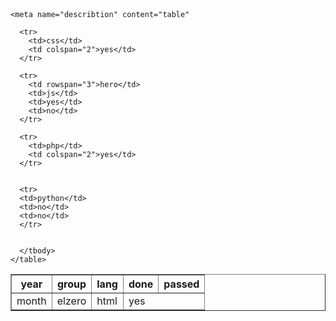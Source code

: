 <!DOCTYPE html>
<html>
  <head>
    <meta charset="UTF-8"
   
    <meta name="describtion" content="table"
  </head>
  <body>
    <table width="50%" border="1" cellpadding="15" cellspacing="5">
      <tr>
        <th>year </th>
        <th>group </th>
        <th>lang </th>
        <th>done </th>
        <th>passed </th>
      </tr>
      <tr>
        <td rowspan="5">month</td>
        <td rowspan="2">elzero</td>
        <td>html</td>
        <td colspan="2">yes</td>
      </tr>
      
      <tr>
        <td>css</td>
        <td colspan="2">yes</td>
      </tr>
      
      <tr>
        <td rowspan="3">hero</td>
        <td>js</td>
        <td>yes</td>
        <td>no</td>
      </tr>
      
      <tr>
        <td>php</td>
        <td colspan="2">yes</td>
      </tr>
      
      
      <tr>
      <td>python</td>
      <td>no</td>
      <td>no</td>
      </tr>
             
          
      </tbody>
    </table>
      
  </body>
</html>
